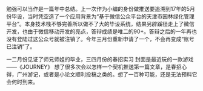 勉强可以当作是一篇年中总结。上一次作为小编的身份做推送要追溯到17年的5月份毕设，当时凭空造了一个应用背景为“基于微信公众平台的天津市园林绿化管理平台”。本身技术栈不够完善所以做不了大的毕设系统，结果另辟蹊径走上了微信开发，也由于微信移动开发的亮点，答辩成绩是唯二的90+。答辩之后的一年再也没有登陆过这公众号就被注销了。今年三月份重新申请了一个，不会再变成“账号已注销”了。

一二月份见证了师兄师姐的毕业，三四月份的春招实习
封面是最近玩的一款游戏——《JOURNEY》
想了很多次会以怎样一个契机推送第一篇文章，是春招心得，广州游记，或者是小论文顺利投稿之类的。想了一百种可能，还是无法预料它会何时到来。